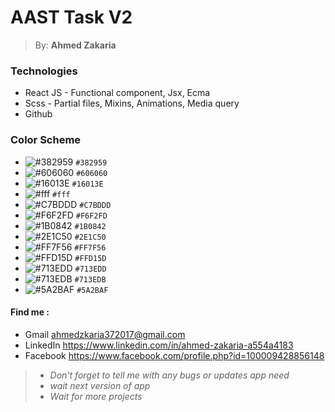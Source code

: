 # <h1> AAST Task V2  </h1>

> By: **Ahmed Zakaria**


### Technologies
* React JS - Functional component, Jsx, Ecma
* Scss - Partial files, Mixins, Animations, Media query
* Github


### Color Scheme
* ![#382959](https://via.placeholder.com/8/382959/000000?text=+) `#382959`
* ![#606060](https://via.placeholder.com/8/606060/000000?text=+) `#606060`
* ![#16013E](https://via.placeholder.com/8/16013E/000000?text=+) `#16013E`
* ![#fff](https://via.placeholder.com/8/ffffff/000000?text=+) `#fff`
* ![#C7BDDD](https://via.placeholder.com/8/C7BDDD/000000?text=+) `#C7BDDD`
* ![#F6F2FD](https://via.placeholder.com/8/F6F2FD/000000?text=+) `#F6F2FD`
* ![#1B0842](https://via.placeholder.com/8/1B0842/000000?text=+) `#1B0842`
* ![#2E1C50](https://via.placeholder.com/8/2E1C50/000000?text=+) `#2E1C50`
* ![#FF7F56](https://via.placeholder.com/8/FF7F56/000000?text=+) `#FF7F56`
* ![#FFD15D](https://via.placeholder.com/8/FFD15D/000000?text=+) `#FFD15D`
* ![#713EDD](https://via.placeholder.com/8/713EDD/000000?text=+) `#713EDD`
* ![#713EDB](https://via.placeholder.com/8/713EDB/000000?text=+) `#713EDB`
* ![#5A2BAF](https://via.placeholder.com/8/5A2BAF/000000?text=+) `#5A2BAF`

#### Find me :
- Gmail     ahmedzkaria372017@gmail.com 
- LinkedIn  https://www.linkedin.com/in/ahmed-zakaria-a554a4183
- Facebook  https://www.facebook.com/profile.php?id=100009428856148 
    
> - *Don't forget to tell me with any bugs or updates app need*
> - *wait next version of app*
> - *Wait for more projects*